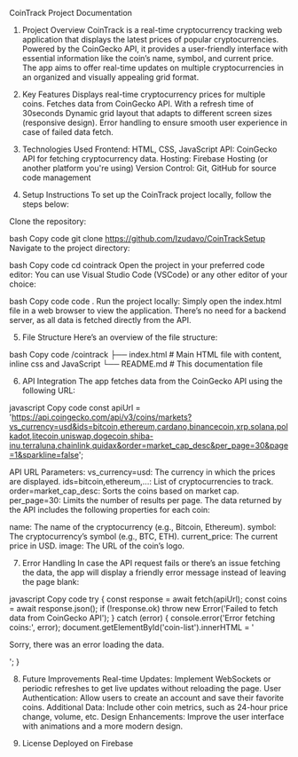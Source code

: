 CoinTrack Project Documentation
1. Project Overview
CoinTrack is a real-time cryptocurrency tracking web application that displays the latest prices of popular cryptocurrencies. Powered by the CoinGecko API, it provides a user-friendly interface with essential information like the coin’s name, symbol, and current price. The app aims to offer real-time updates on multiple cryptocurrencies in an organized and visually appealing grid format.

2. Key Features
Displays real-time cryptocurrency prices for multiple coins.
Fetches data from CoinGecko API. With a refresh time of 30seconds
Dynamic grid layout that adapts to different screen sizes (responsive design).
Error handling to ensure smooth user experience in case of failed data fetch.


3. Technologies Used
Frontend: HTML, CSS, JavaScript
API: CoinGecko API for fetching cryptocurrency data.
Hosting: Firebase Hosting (or another platform you're using)
Version Control: Git, GitHub for source code management


4. Setup Instructions
To set up the CoinTrack project locally, follow the steps below:

Clone the repository:

bash
Copy code
git clone https://github.com/Izudavo/CoinTrackSetup
Navigate to the project directory:

bash
Copy code
cd cointrack
Open the project in your preferred code editor: You can use Visual Studio Code (VSCode) or any other editor of your choice:

bash
Copy code
code .
Run the project locally: Simply open the index.html file in a web browser to view the application. There’s no need for a backend server, as all data is fetched directly from the API.


5. File Structure
Here’s an overview of the file structure:

bash
Copy code
/cointrack
├── index.html        # Main HTML file with content, inline css and JavaScript
└── README.md         # This documentation file


6. API Integration
The app fetches data from the CoinGecko API using the following URL:

javascript
Copy code
const apiUrl = 'https://api.coingecko.com/api/v3/coins/markets?vs_currency=usd&ids=bitcoin,ethereum,cardano,binancecoin,xrp,solana,polkadot,litecoin,uniswap,dogecoin,shiba-inu,terraluna,chainlink,quidax&order=market_cap_desc&per_page=30&page=1&sparkline=false';


API URL Parameters:
vs_currency=usd: The currency in which the prices are displayed.
ids=bitcoin,ethereum,...: List of cryptocurrencies to track.
order=market_cap_desc: Sorts the coins based on market cap.
per_page=30: Limits the number of results per page.
The data returned by the API includes the following properties for each coin:

name: The name of the cryptocurrency (e.g., Bitcoin, Ethereum).
symbol: The cryptocurrency’s symbol (e.g., BTC, ETH).
current_price: The current price in USD.
image: The URL of the coin’s logo.

7. Error Handling
In case the API request fails or there’s an issue fetching the data, the app will display a friendly error message instead of leaving the page blank:

javascript
Copy code
try {
  const response = await fetch(apiUrl);
  const coins = await response.json();
  if (!response.ok) throw new Error('Failed to fetch data from CoinGecko API');
} catch (error) {
  console.error('Error fetching coins:', error);
  document.getElementById('coin-list').innerHTML = '<p>Sorry, there was an error loading the data.</p>';
}


8. Future Improvements
Real-time Updates: Implement WebSockets or periodic refreshes to get live updates without reloading the page.
User Authentication: Allow users to create an account and save their favorite coins.
Additional Data: Include other coin metrics, such as 24-hour price change, volume, etc.
Design Enhancements: Improve the user interface with animations and a more modern design.


9. License
Deployed on Firebase
